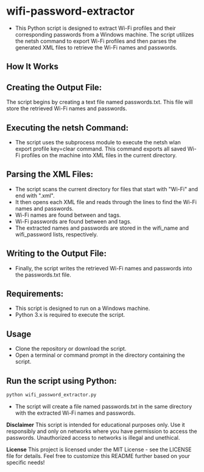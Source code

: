 # wifi-password-extractor
- This Python script is designed to extract Wi-Fi profiles and their corresponding passwords from a Windows machine. The script utilizes the netsh command to export Wi-Fi profiles and then parses the generated XML files to retrieve the Wi-Fi names and passwords.

## How It Works

## Creating the Output File:
The script begins by creating a text file named passwords.txt. This file will store the retrieved Wi-Fi names and passwords.

## Executing the netsh Command:
- The script uses the subprocess module to execute the netsh wlan export profile key=clear command. This command exports all saved Wi-Fi profiles on the machine into XML files in the current directory.

## Parsing the XML Files:
- The script scans the current directory for files that start with "Wi-Fi" and end with ".xml".
- It then opens each XML file and reads through the lines to find the Wi-Fi names and passwords.
- Wi-Fi names are found between <name> and </name> tags.
- Wi-Fi passwords are found between <keyMaterial> and </keyMaterial> tags.
- The extracted names and passwords are stored in the wifi_name and wifi_password lists, respectively.

## Writing to the Output File:
- Finally, the script writes the retrieved Wi-Fi names and passwords into the passwords.txt file.

## Requirements:
- This script is designed to run on a Windows machine.
- Python 3.x is required to execute the script.

## Usage
- Clone the repository or download the script.
- Open a terminal or command prompt in the directory containing the script.

## Run the script using Python:
```bash
python wifi_password_extractor.py
```
- The script will create a file named passwords.txt in the same directory with the extracted Wi-Fi names and passwords.

**Disclaimer**
This script is intended for educational purposes only. Use it responsibly and only on networks where you have permission to access the passwords. Unauthorized access to networks is illegal and unethical.

**License**
This project is licensed under the MIT License - see the LICENSE file for details.
Feel free to customize this README further based on your specific needs!
